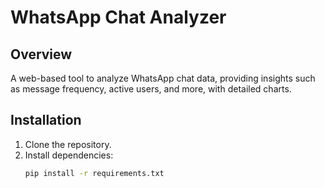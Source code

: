 # WhatsApp Chat Analyzer

## Overview
A web-based tool to analyze WhatsApp chat data, providing insights such as message frequency, active users, and more, with detailed charts.

## Installation

1. Clone the repository.
2. Install dependencies:
   ```bash
   pip install -r requirements.txt
